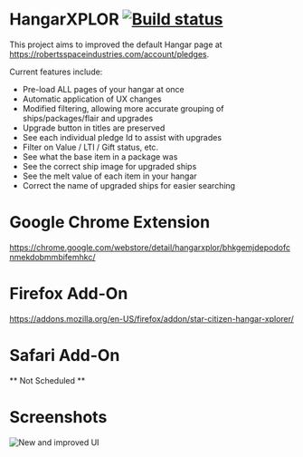 # HangarXPLOR [![Build status](https://ci.appveyor.com/api/projects/status/7j87vur0plpw74vx/branch/master?svg=true)](https://ci.appveyor.com/project/dolkensp/hangarxplor/branch/master)

This project aims to improved the default Hangar page at https://robertsspaceindustries.com/account/pledges.

Current features include:
* Pre-load ALL pages of your hangar at once
* Automatic application of UX changes
* Modified filtering, allowing more accurate grouping of ships/packages/flair and upgrades
* Upgrade button in titles are preserved
* See each individual pledge Id to assist with upgrades
* Filter on Value / LTI / Gift status, etc.
* See what the base item in a package was
* See the correct ship image for upgraded ships
* See the melt value of each item in your hangar
* Correct the name of upgraded ships for easier searching

# Google Chrome Extension

https://chrome.google.com/webstore/detail/hangarxplor/bhkgemjdepodofcnmekdobmmbifemhkc/

# Firefox Add-On

https://addons.mozilla.org/en-US/firefox/addon/star-citizen-hangar-xplorer/

# Safari Add-On

** Not Scheduled **

# Screenshots

![New and improved UI](http://i.imgur.com/Om3Zzbv.png "New and improved UI")
